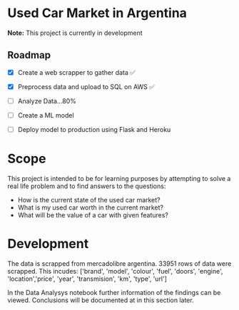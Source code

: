 # Used Car Market in Argentina

**Note:** This project is currently in development

## Roadmap

 - [x] Create a web scrapper to gather data ✅
 - [x] Preprocess data and upload to SQL on AWS ✅
 - [ ] Analyze Data...80% 
 - [ ] Create a ML model
 - [ ] Deploy model to production using Flask and Heroku


# Scope

This project is intended to be for learning purposes by attempting to solve a real life problem and to find answers to the questions:

 - How is the current state of the used car market? 
 - What is my used car worth in the current market?  
 - What will be the value of a car with given features?

#  Development

The data is scrapped from mercadolibre argentina. 33951 rows of data were scrapped. 
This incudes:
['brand', 'model', 'colour', 'fuel', 'doors', 'engine', 'location','price', 'year', 'transmision', 'km', 'type', 'url']

In the Data Analysys notebook further information of the findings can be viewed.
Conclusions will be documented at in this section later.
